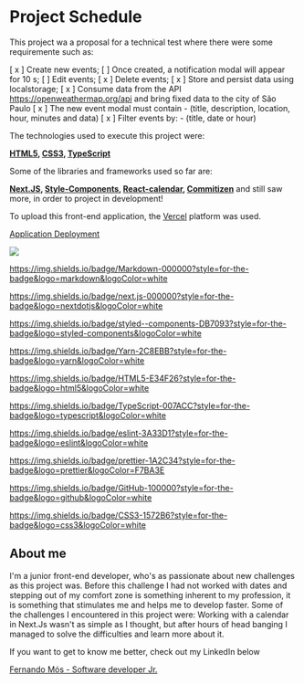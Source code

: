 # Project Schedule

<p>
This project wa a proposal for a technical test where there were some requiremente such as:</p>

[ x ] Create new events;
[ ] Once created, a notification modal will appear for 10 s;
[ ] Edit events;
[ x ] Delete events;
[ x ] Store and persist data using localstorage;
[ x ] Consume data from the API https://openweathermap.org/api and bring fixed data to the city of São Paulo
[ x ] The new event modal must contain - (title, description, location, hour, minutes and data)
[ x ] Filter events by: - ​​(title, date or hour)

<p>
  The technologies used to execute this project were:

  <strong>[HTML5](https://developer.mozilla.org/pt-BR/docs/Web/HTML), [CSS3](https://developer.mozilla.org/pt-BR/docs/Web/CSS), [TypeScript](https://www.typescriptlang.org/docs/handbook/typescript-in-5-minutes.html)</strong>

  Some of the libraries and frameworks used so far are:

  <strong>[Next.JS](https://nextjs.org/), [Style-Components](https://styled-components.com/), [React-calendar](https://github.com/natscale/react-calendar), [Commitizen](https://github.com/commitizen/cz-cli)</strong> and still saw more, in order to project in development!
</p>

To upload this front-end application, the [Vercel](https://vercel.com/dashboard) platform was used.

[Application Deployment](https://faster-test.vercel.app)

<img src="{https://img.shields.io/badge/Vercel-000000?style=for-the-badge&logo=vercel&logoColor=white}"/>


https://img.shields.io/badge/Markdown-000000?style=for-the-badge&logo=markdown&logoColor=white

https://img.shields.io/badge/next.js-000000?style=for-the-badge&logo=nextdotjs&logoColor=white

https://img.shields.io/badge/styled--components-DB7093?style=for-the-badge&logo=styled-components&logoColor=white

https://img.shields.io/badge/Yarn-2C8EBB?style=for-the-badge&logo=yarn&logoColor=white

https://img.shields.io/badge/HTML5-E34F26?style=for-the-badge&logo=html5&logoColor=white

https://img.shields.io/badge/TypeScript-007ACC?style=for-the-badge&logo=typescript&logoColor=white

https://img.shields.io/badge/eslint-3A33D1?style=for-the-badge&logo=eslint&logoColor=white

https://img.shields.io/badge/prettier-1A2C34?style=for-the-badge&logo=prettier&logoColor=F7BA3E

https://img.shields.io/badge/GitHub-100000?style=for-the-badge&logo=github&logoColor=white

https://img.shields.io/badge/CSS3-1572B6?style=for-the-badge&logo=css3&logoColor=white

## About me

<p>
  I'm a junior front-end developer, who's as passionate about new challenges as this project was.
  Before this challenge I had not worked with dates and stepping out of my comfort zone is something inherent to my profession, it is something that stimulates me and helps me to develop faster.
  Some of the challenges I encountered in this project were:
  Working with a calendar in Next.Js wasn't as simple as I thought, but after hours of head banging I managed to solve the difficulties and learn more about it.

  If you want to get to know me better, check out my LinkedIn below
</p>

[Fernando Mós - Software developer Jr.](https://www.linkedin.com/in/fernando-mos/)
